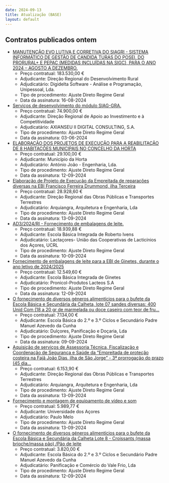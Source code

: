 ```yaml
---
date: 2024-09-13
title: Atualização (BASE)
layout: default
---
```

## Contratos publicados ontem

* [MANUTENÇÃO EVO LUTIVA E CORRETIVA DO SIAGRI - SISTEMA INFORMÁTICO DE GESTÃO DE CANDIDA TURAS DO POSEI, DO PRORURAL+ E PEPAC (MEDIDAS INCLUÍDAS NA SIGC), PARA O
ANO 2024 – AGOSTO A DEZEMBRO.](https://www.base.gov.pt/Base4/pt/detalhe/?type=contratos&id=10918601)
  * Preço contratual: 183.530,00 €
  * Adjudicante: Direção Regional do Desenvolvimento Rural
  * Adjudicatário: Digidelta Software - Análise e Programação, Unipessoal, Lda.
  * Tipo de procedimento: Ajuste Direto Regime Geral
  * Data da assinatura: 16-08-2024
* [Serviços de desenvolvimento do módulo SIAG-GRA.](https://www.base.gov.pt/Base4/pt/detalhe/?type=contratos&id=10919129)
  * Preço contratual: 74.900,00 €
  * Adjudicante: Direção Regional de Apoio ao Investimento e à Competitividade
  * Adjudicatário: AXIANSEU II DIGITAL CONSULTING, S.A.
  * Tipo de procedimento: Ajuste Direto Regime Geral
  * Data da assinatura: 03-06-2024
* [ELABORAÇÃO DOS PROJETOS DE EXECUÇÃO PARA A REABILITAÇÃO DE 8 HABITAÇÕES MUNICIPAIS NO CONCELHO DA HORTA](https://www.base.gov.pt/Base4/pt/detalhe/?type=contratos&id=10918453)
  * Preço contratual: 29.100,00 €
  * Adjudicante: Município da Horta
  * Adjudicatário: António João - Engenharia, Lda.
  * Tipo de procedimento: Ajuste Direto Regime Geral
  * Data da assinatura: 12-09-2024
* [Elaboração de Projeto de Execução da Empreitada de reparações diversas na EBI Francisco Ferreira Drummond, ilha Terceira](https://www.base.gov.pt/Base4/pt/detalhe/?type=contratos&id=10918881)
  * Preço contratual: 28.928,60 €
  * Adjudicante: Direção Regional das Obras Públicas e Transportes Terrestres
  * Adjudicatário: Arquiangra,  Arquitetura e Engenharia, Lda
  * Tipo de procedimento: Ajuste Direto Regime Geral
  * Data da assinatura: 13-09-2024
* [AD3/2024/RI - Fornecimento de embalagens de leite.](https://www.base.gov.pt/Base4/pt/detalhe/?type=contratos&id=10919134)
  * Preço contratual: 18.939,88 €
  * Adjudicante: Escola Básica Integrada de Roberto Ivens
  * Adjudicatário: Lactaçores- União das Cooperativas de Lacticínios dos Açores, UCRL
  * Tipo de procedimento: Ajuste Direto Regime Geral
  * Data da assinatura: 10-09-2024
* [Fornecimento de embalagens de leite para a EBI de Ginetes, durante o ano letivo de 2024/2025](https://www.base.gov.pt/Base4/pt/detalhe/?type=contratos&id=10918947)
  * Preço contratual: 12.549,60 €
  * Adjudicante: Escola Básica Integrada de Ginetes
  * Adjudicatário: Pronicol-Produtos Lacteos S.A
  * Tipo de procedimento: Ajuste Direto Regime Geral
  * Data da assinatura: 12-09-2024
* [O fornecimento de diversos géneros alimentícios para o bufete da Escola Básica e Secundária da Calheta, lote 07 sandes diversas:
  400 Unid Com (18 a 20 gr de marmelada ou doce caseiro com teor de fru...](https://www.base.gov.pt/Base4/pt/detalhe/?type=contratos&id=10919277)
  * Preço contratual: 7.134,00 €
  * Adjudicante: Escola Básica do 2.º e 3.º Ciclos e Secundário Padre Manuel Azevedo da Cunha
  * Adjudicatário: Dulçores, Panificação e Doçaria, Lda
  * Tipo de procedimento: Ajuste Direto Regime Geral
  * Data da assinatura: 09-09-2024
* [Aquisição de serviços de Assessoria Técnica, Fiscalização e Coordenação de Segurança e Saúde da “Empreitada de proteção costeira na Fajã João Dias, ilha de São Jorge” - 3ª prorrogação do prazo (45 dia...](https://www.base.gov.pt/Base4/pt/detalhe/?type=contratos&id=10918863)
  * Preço contratual: 6.153,90 €
  * Adjudicante: Direção Regional das Obras Públicas e Transportes Terrestres
  * Adjudicatário: Arquiangra,  Arquitetura e Engenharia, Lda
  * Tipo de procedimento: Ajuste Direto Regime Geral
  * Data da assinatura: 13-09-2024
* [Fornecimento e montagem de equipamento de vídeo e som](https://www.base.gov.pt/Base4/pt/detalhe/?type=contratos&id=10919264)
  * Preço contratual: 5.989,77 €
  * Adjudicante: Universidade dos Açores
  * Adjudicatário: Paulo Melo
  * Tipo de procedimento: Ajuste Direto Regime Geral
  * Data da assinatura: 13-09-2024
* [O fornecimento de diversos géneros alimentícios para o bufete da Escola Básica e Secundária da Calheta Lote 8 - Croissants (massa brioche/massa pão) /Pão de leite](https://www.base.gov.pt/Base4/pt/detalhe/?type=contratos&id=10919292)
  * Preço contratual: 3.820,00 €
  * Adjudicante: Escola Básica do 2.º e 3.º Ciclos e Secundário Padre Manuel Azevedo da Cunha
  * Adjudicatário: Panificação e Comércio do Vale Frio, Lda
  * Tipo de procedimento: Ajuste Direto Regime Geral
  * Data da assinatura: 12-09-2024
